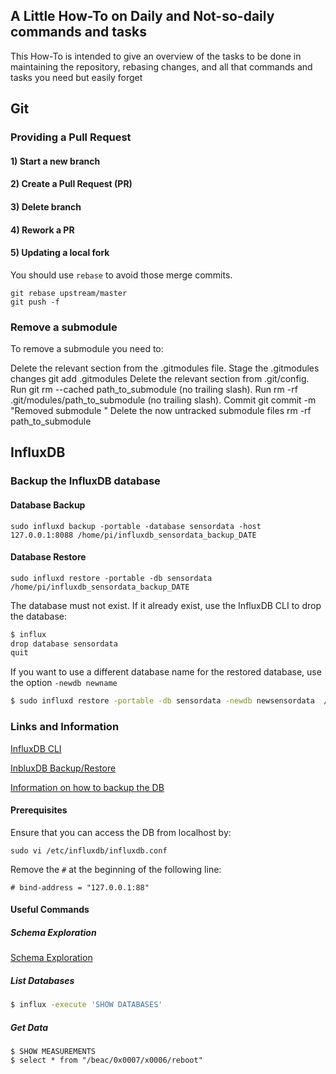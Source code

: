 ## A Little How-To on Daily and Not-so-daily commands and tasks

This How-To is intended to give an overview of the tasks to be done in maintaining the repository, rebasing changes, and all that commands and tasks you need but easily forget

## Git

### Providing a Pull Request

#### 1) Start a new branch



#### 2) Create a Pull Request (PR)



#### 3) Delete branch



#### 4) Rework a PR



#### 5) Updating a local fork

You should use `rebase` to avoid those merge commits.

```
git rebase upstream/master
git push -f
```

### Remove a submodule

To remove a submodule you need to:

Delete the relevant section from the .gitmodules file.
Stage the .gitmodules changes git add .gitmodules
Delete the relevant section from .git/config.
Run git rm --cached path_to_submodule (no trailing slash).
Run rm -rf .git/modules/path_to_submodule (no trailing slash).
Commit git commit -m "Removed submodule "
Delete the now untracked submodule files rm -rf path_to_submodule




## InfluxDB

### Backup the InfluxDB database

#### Database Backup

```
sudo influxd backup -portable -database sensordata -host 127.0.0.1:8088 /home/pi/influxdb_sensordata_backup_DATE
```

#### Database Restore

```
sudo influxd restore -portable -db sensordata /home/pi/influxdb_sensordata_backup_DATE
```

The database must not exist. If it already exist, use the InfluxDB CLI to drop the database:

```bash
$ influx
drop database sensordata
quit
```

If you want to use a different database name for the restored database, use the option `-newdb newname`

```bash
$ sudo influxd restore -portable -db sensordata -newdb newsensordata  /home/pi/influxdb_sensordata_backup_DATE
```



### Links and Information

[InfluxDB CLI](https://docs.influxdata.com/influxdb/v1.7/tools/shell/)

[InbluxDB Backup/Restore](https://docs.influxdata.com/influxdb/v1.7/administration/backup_and_restore/)

[Information on how to backup the DB](https://solaranzeige.de/phpBB3/viewtopic.php?t=310)

#### Prerequisites

Ensure that you can access the DB from localhost by:

```
sudo vi /etc/influxdb/influxdb.conf
```

Remove the `#` at the beginning of the following line:

```
# bind-address = "127.0.0.1:88"
```



#### Useful Commands

##### Schema Exploration

[Schema Exploration ](https://docs.influxdata.com/influxdb/v1.7/query_language/schema_exploration/)


##### List Databases

```bash
$ influx -execute 'SHOW DATABASES'
```

##### Get Data

```
$ SHOW MEASUREMENTS
$ select * from "/beac/0x0007/x0006/reboot"
```

